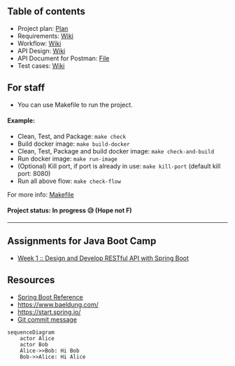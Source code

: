 ## Table of contents

- Project plan: [Plan](https://github.com/l2D/assignment-java-boot-camp/projects/1)
- Requirements:  [Wiki](https://github.com/l2D/assignment-java-boot-camp/wiki/Analyze-requirements)
- Workflow: [Wiki](https://github.com/l2D/assignment-java-boot-camp/wiki/Workflow)
- API Design: [Wiki](https://github.com/l2D/assignment-java-boot-camp/wiki/API-Routes)
- API Document for Postman: [File](https://github.com/l2D/assignment-java-boot-camp/blob/main/l2D%20-%20Assignment%20Week%201%20-%20Java%20Boot%20Camp.postman_collection.json)
- Test cases: [Wiki](https://github.com/l2D/assignment-java-boot-camp/wiki/Test-cases)

## For staff

- You can use Makefile to run the project.

#### Example:

- Clean, Test, and Package: `make check`
- Build docker image: `make build-docker`
- Clean, Test, Package and build docker image: `make check-and-build`
- Run docker image: `make run-image`
- (Optional) Kill port, if port is already in use: `make kill-port` (default kill port: 8080)
- Run all above flow: `make check-flow`

For more info: [Makefile](Makefile)


#### Project status: In progress 😥 (Hope not F)

<hr>

## Assignments for Java Boot Camp
* [Week 1 :: Design and Develop RESTful API with Spring Boot](https://github.com/up1/assignment-java-boot-camp/wiki/Week-01)



## Resources
* [Spring Boot Reference](https://spring.io/projects/spring-boot)
* https://www.baeldung.com/ 
* https://start.spring.io/
* [Git commit message](https://www.conventionalcommits.org/en/v1.0.0/)



```mermaid
sequenceDiagram
    actor Alice
    actor Bob
    Alice->>Bob: Hi Bob
    Bob->>Alice: Hi Alice
```
